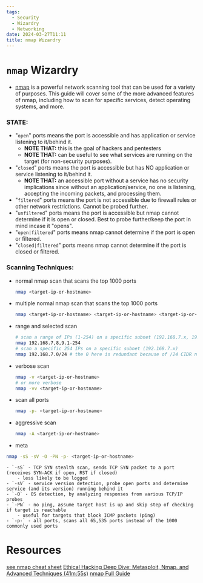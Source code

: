 ```yaml
---
tags:
  - Security
  - Wizardry
  - Networking
date: 2024-03-27T11:11
title: nmap Wizardry
---
```

<!-- 2024-03-27-1111 (March 27, 2024 11:11 AM) -->
	
# `nmap` Wizardry
- [nmap](https://nmap.org/) is a powerful network scanning tool that can be used for a variety of purposes. This guide will cover some of the more advanced features of nmap, including how to scan for specific services, detect operating systems, and more.

### STATE:
- "`open`" ports means the port is accessible and has application or service listening to it/behind it.
  - **NOTE THAT:** this is the goal of hackers and pentesters
  - **NOTE THAT:** can be useful to see what services are running on the target (for non-security purposes).
- "`closed`" ports means the port is accessible but has NO application or service listening to it/behind it.
  - **NOTE THAT:** an accessible port without a service has no security implications since without an application/service, no one is listening, accepting the incoming packets, and processing them.
- "`filtered`" ports means the port is not accessible due to firewall rules or other network restrictions. Cannot be probed further.
- "`unfiltered`" ports means the port is accessible but nmap cannot determine if it is open or closed. Best to probe further/keep the port in mind incase it "opens".
- "`open|filtered`" ports means nmap cannot determine if the port is open or filtered.
- "`closed|filtered`" ports means nmap cannot determine if the port is closed or filtered.

### Scanning Techniques:
- normal nmap scan that scans the top 1000 ports
  ```bash
  nmap <target-ip-or-hostname>
  ```
- multiple normal nmap scan that scans the top 1000 ports
  ```bash
  nmap <target-ip-or-hostname> <target-ip-or-hostname> <target-ip-or-hostname>
  ```
- range and selected scan
  ```bash
  # scan a range of IPs (1-254) on a specific subnet (192.168.7.x, 192.168.8.x, 192.168.9.x)
  nmap 192.168.7,8,9.1-254
  # scan a specific 254 IPs on a specific subnet (192.168.7.x)
  nmap 192.168.7.0/24 # the 0 here is redundant because of /24 CIDR notation
  ```
- verbose scan
  ```bash
  nmap -v <target-ip-or-hostname>
  # or more verbose
  nmap -vv <target-ip-or-hostname>
  ```
- scan all ports
  ```bash
  nmap -p- <target-ip-or-hostname>
  ```
- aggressive scan
  ```bash
  nmap -A <target-ip-or-hostname>
  ```
- meta 
```bash
nmap -sS -sV -O -PN -p- <target-ip-or-hostname>
```
    - `-sS` - TCP SYN stealth scan, sends TCP SYN packet to a port (receives SYN-ACK if open, RST if closed)
        - less likely to be logged
    - `-sV` - service version detection, probe open ports and determine service (and its version) running behind it 
    - `-O` - OS detection, by analyzing responses from various TCP/IP probes
    - `-PN` - no ping, assume target host is up and skip step of checking if target is reachable
        - useful for targets that block ICMP packets (ping)
    - `-p-` - all ports, scans all 65,535 ports instead of the 1000 commonly used ports 

# Resources
[see nmap cheat sheet](nmap-cheat-sheet-output.txt)
[Ethical Hacking Deep Dive: Metasploit, Nmap, and Advanced Techniques (41m:55s)](https://www.youtube.com/watch?v=Ft6tLATCIVQ)
[nmap Full Guide](https://www.youtube.com/watch?v=JHAMj2vN2oU)
